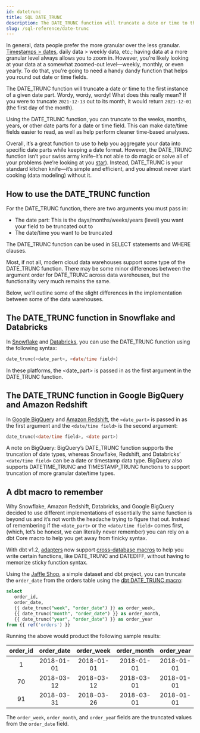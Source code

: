 ```yaml
---
id: datetrunc
title: SQL DATE_TRUNC
description: The DATE_TRUNC function will truncate a date or time to the first instance of a given date part. You can truncate to the weeks, months, years, or other date parts for a date or time field.
slug: /sql-reference/date-trunc
---
```


<head>
    <title>Working with the SQL DATE_TRUNC function</title>
</head>

In general, data people prefer the more granular over the less granular. [Timestamps > dates](https://docs.getdbt.com/blog/when-backend-devs-spark-joy#signs-the-data-is-sparking-joy), daily data > weekly data, etc.; having data at a more granular level always allows you to zoom in. However, you’re likely looking at your data at a somewhat zoomed-out level—weekly, monthly, or even yearly. To do that, you’re going to need a handy dandy function that helps you round out date or time fields.

The DATE_TRUNC function will truncate a date or time to the first instance of a given date part. Wordy, wordy, wordy! What does this really mean? If you were to truncate `2021-12-13` out to its month, it would return `2021-12-01` (the first day of the month).

Using the DATE_TRUNC function, you can truncate to the weeks, months, years, or other date parts for a date or time field. This can make date/time fields easier to read, as well as help perform cleaner time-based analyses.

Overall, it’s a great function to use to help you aggregate your data into specific date parts while keeping a date format. However, the DATE_TRUNC function isn’t your swiss army knife–it’s not able to do magic or solve all of your problems (we’re looking at you [star](https://getdbt.com/sql-foundations/star-sql-love-letter/)). Instead, DATE_TRUNC is your standard kitchen knife—it’s simple and efficient, and you almost never start cooking (data modeling) without it.

## How to use the DATE_TRUNC function​

For the DATE_TRUNC function, there are two arguments you must pass in:

- The date part: This is the days/months/weeks/years (level) you want your field to be truncated out to
- The date/time you want to be truncated

The DATE_TRUNC function can be used in SELECT statements and WHERE clauses.

Most, if not all, modern cloud data warehouses support some type of the DATE_TRUNC function. There may be some minor differences between the argument order for DATE_TRUNC across data warehouses, but the functionality very much remains the same.

Below, we’ll outline some of the slight differences in the implementation between some of the data warehouses.

## The DATE_TRUNC function in Snowflake and Databricks​

In [Snowflake](https://docs.snowflake.com/en/sql-reference/functions/date_trunc.html) and [Databricks](https://docs.databricks.com/sql/language-manual/functions/date_trunc.html), you can use the DATE_TRUNC function using the following syntax:

```sql
date_trunc(<date_part>, <date/time field>)
```

In these platforms, the <date_part> is passed in as the first argument in the DATE_TRUNC function.

## The DATE_TRUNC function in Google BigQuery and Amazon Redshift​

In [Google BigQuery](https://cloud.google.com/bigquery/docs/reference/standard-sql/date_functions#date_trunc) and [Amazon Redshift](https://docs.aws.amazon.com/redshift/latest/dg/r_DATE_TRUNC.html), the `<date_part>` is passed in as the first argument and the `<date/time field>` is the second argument:

```sql
date_trunc(<date/time field>, <date part>)
```

A note on BigQuery: BigQuery’s DATE_TRUNC function supports the truncation of date types, whereas Snowflake, Redshift, and Databricks’ `<date/time field>` can be a date or timestamp data type. BigQuery also supports DATETIME_TRUNC and TIMESTAMP_TRUNC functions to support truncation of more granular date/time types.

## A dbt macro to remember​

Why Snowflake, Amazon Redshift, Databricks, and Google BigQuery decided to use different implementations of essentially the same function is beyond us and it’s not worth the headache trying to figure that out. Instead of remembering if the `<date_part>` or the `<date/time field>` comes first, (which, let’s be honest, we can literally never remember) you can rely on a dbt Core macro to help you get away from finicky syntax.

With dbt v1.2, [adapters](https://docs.getdbt.com/docs/supported-data-platforms) now support [cross-database macros](https://docs.getdbt.com/reference/dbt-jinja-functions/cross-database-macros) to help you write certain functions, like DATE_TRUNC and DATEDIFF, without having to memorize sticky function syntax.

Using the [Jaffle Shop](https://github.com/dbt-labs/jaffle_shop/blob/main/models/orders.sql), a simple dataset and dbt project, you can truncate the `order_date` from the orders table using the [dbt DATE_TRUNC macro](https://docs.getdbt.com/reference/dbt-jinja-functions/cross-database-macros#date_trunc):

```sql
select
   order_id,
   order_date,
   {{ date_trunc("week", "order_date") }} as order_week,
   {{ date_trunc("month", "order_date") }} as order_month,
   {{ date_trunc("year", "order_date") }} as order_year
from {{ ref('orders') }}
```

Running the above would product the following sample results:

| **order_id** | **order_date** | **order_week** | **order_month** | **order_year** |
|:---:|:---:|:---:|:---:|:---:|
| 1 | 2018-01-01 | 2018-01-01 | 2018-01-01 | 2018-01-01 |
| 70 | 2018-03-12 | 2018-03-12 | 2018-03-01 | 2018-01-01 |
| 91 | 2018-03-31 | 2018-03-26 | 2018-03-01 | 2018-01-01 |

The `order_week`, `order_month`, and `order_yea`r fields are the truncated values from the `order_date` field.